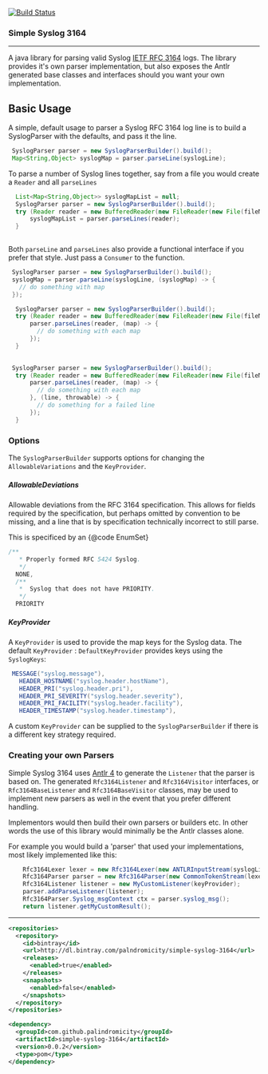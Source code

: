 [![Build Status](https://travis-ci.org/palindromicity/simple-syslog-3164.svg?branch=master)](https://travis-ci.org/palindromicity/simple-syslog-3164)

### Simple Syslog 3164
--------

A java library for parsing valid Syslog [IETF RFC 3164](https://tools.ietf.org/html/rfc3164) logs.
The library provides it's own parser implementation, but also exposes the Antlr generated base classes
and interfaces should you want your own implementation.


## Basic Usage
A simple, default usage to parser a Syslog RFC 3164 log line is to build a SyslogParser
with the defaults, and pass it the line.

```java
 SyslogParser parser = new SyslogParserBuilder().build();
 Map<String,Object> syslogMap = parser.parseLine(syslogLine);

```

To parse a number of Syslog lines together, say from a file you would create
a `Reader` and all `parseLines`

```java
  List<Map<String,Object>> syslogMapList = null;
  SyslogParser parser = new SyslogParserBuilder().build();
  try (Reader reader = new BufferedReader(new FileReader(new File(fileName)))) {
      syslogMapList = parser.parseLines(reader);
  }
 
```

Both `parseLine` and `parseLines` also provide a functional interface if you prefer that style.
Just pass a `Consumer` to the function.

```java
 SyslogParser parser = new SyslogParserBuilder().build();
 syslogMap = parser.parseLine(syslogLine, (syslogMap) -> {
   // do something with map
 });

```


```java
  SyslogParser parser = new SyslogParserBuilder().build();
  try (Reader reader = new BufferedReader(new FileReader(new File(fileName)))) {
      parser.parseLines(reader, (map) -> {
        // do something with each map
      });
  }
 
```

```java
 SyslogParser parser = new SyslogParserBuilder().build();
  try (Reader reader = new BufferedReader(new FileReader(new File(fileName)))) {
      parser.parseLines(reader, (map) -> {
        // do something with each map
      }, (line, throwable) -> {
        // do something for a failed line
      });
  }
```

### Options

The `SyslogParserBuilder` supports options for changing the `AllowableVariations`  and the `KeyProvider`.

##### AllowableDeviations

Allowable deviations from the RFC 3164 specification.  This allows for fields required by the specification, but perhaps
omitted by convention to be missing, and a line that is by specification technically incorrect to still parse.

This is specificed by an {@code EnumSet}

```java
/**
   * Properly formed RFC 5424 Syslog.
   */
  NONE,
  /**
   *  Syslog that does not have PRIORITY.
   */
  PRIORITY
```

##### KeyProvider

A `KeyProvider` is used to provide the map keys for the Syslog data.
The default `KeyProvider` : `DefaultKeyProvider` provides keys using the `SyslogKeys`:

```java
 MESSAGE("syslog.message"),
   HEADER_HOSTNAME("syslog.header.hostName"),
   HEADER_PRI("syslog.header.pri"),
   HEADER_PRI_SEVERITY("syslog.header.severity"),
   HEADER_PRI_FACILITY("syslog.header.facility"),
   HEADER_TIMESTAMP("syslog.header.timestamp"),
```

A custom `KeyProvider` can be supplied to the `SyslogParserBuilder` if there is a different key strategy required.

### Creating your own Parsers

Simple Syslog 3164 uses [Antlr 4](http://www.antlr.org) to generate the `Listener` that the parser is based on.
The generated `Rfc3164Listener` and `Rfc3164Visitor` interfaces, or `Rfc3164BaseListener` and `Rfc3164BaseVisitor` classes,
may be used to implement new parsers as well in the event that you prefer different handling.

Implementors would then build their own parsers or builders etc.  In other words the use of this library would 
minimally be the Antlr classes alone.

For example you would build a 'parser' that used your implementations, most likely implemented like this:

```java
    Rfc3164Lexer lexer = new Rfc3164Lexer(new ANTLRInputStream(syslogLine));
    Rfc3164Parser parser = new Rfc3164Parser(new CommonTokenStream(lexer));
    Rfc3164Listener listener = new MyCustomListener(keyProvider);
    parser.addParseListener(listener);
    Rfc3164Parser.Syslog_msgContext ctx = parser.syslog_msg();
    return listener.getMyCustomResult();
```

--------
```xml
<repositories>
  <repository>
    <id>bintray</id>
    <url>http://dl.bintray.com/palndromicity/simple-syslog-3164</url>
    <releases>
      <enabled>true</enabled>
    </releases>
    <snapshots>
      <enabled>false</enabled>
    </snapshots>
  </repository>
</repositories>
```

```xml
<dependency>
  <groupId>com.github.palindromicity</groupId>
  <artifactId>simple-syslog-3164</artifactId>
  <version>0.0.2</version>
  <type>pom</type>
</dependency>
```
